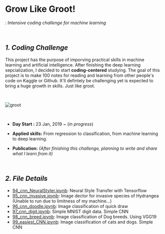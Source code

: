 # Grow Like Groot!
: *Intensive coding challenge for machine learning*

<br>

## ***1. Coding Challenge***
This project has the purpose of imporving practical skills in machine learning and artificial intelligence. After finishing the deep learning sepcialization, I decided to start **coding-centered** studying. The goal of this project is to make 100 notes for reading and learning from other people's code on Kaggle or Github. It'll defintely be challenging yet is expected to bring a huge growth in skills. Just like groot. 

<br>

![groot](https://media.giphy.com/media/F9hQLAVhWnL56/giphy.gif)

<br>

* **Day Start :** 23 Jan, 2019 ~ (*in progress*)

* **Applied skills:** From regression to classification, from machine learning to deep learning.

* **Publication:** *(After finishing this challenge, planning to write and share what I learn from it)*  

<br>

## ***2. File Details***
- [94_cnn_NeuralStyler.ipynb](https://github.com/jjone36/Groot/blob/master/94_cnn_NeuralStyler.ipynb): Neural Style Transfer with Tensorflow 
- [95_cnn_invasive.jpynb](https://github.com/jjone36/Groot/blob/master/95_cnn_Invasive.ipynb): Image dector for invasive species of Hydrangea (Unable to run due to limitness of my machine...) 
- [96_cnn_doodle.ipynb](https://github.com/jjone36/Groot/blob/master/96_cnn_Doodle.ipynb): Image classification of quick draw
- [97_cnn_digit.ipynb](https://github.com/jjone36/Groot/blob/master/97_cnn_digit.ipynb): Simple MNIST digit data. Simple CNN
- [98_cnn_breed.ipynb](https://github.com/jjone36/Groot/blob/master/98_cnn_breed.ipynb): Image classification of Dog breeds. Using VGG19  
- [99_easiest_CNN.ipynb](https://github.com/jjone36/Groot/blob/master/99_easiest_CNN.ipynb): Image classification of cats and dogs. Simple CNN

<br>

